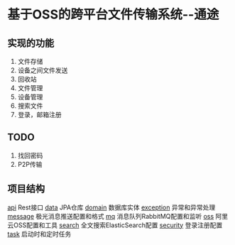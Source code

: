 # 基于OSS的跨平台文件传输系统--通途

## 实现的功能

1. 文件存储
2. 设备之间文件发送
3. 回收站
4. 文件管理
5. 设备管理
6. 搜索文件
7. 登录，邮箱注册

## TODO

1. 找回密码
2. P2P传输

## 项目结构

[api](src/main/java/com/tongtu/tongtu/api) Rest接口
[data](src/main/java/com/tongtu/tongtu/data)  JPA仓库
[domain](src/main/java/com/tongtu/tongtu/domain)  数据库实体
[exception](src/main/java/com/tongtu/tongtu/exception)  异常和异常处理
[message](src/main/java/com/tongtu/tongtu/message)  极光消息推送配置和格式
[mq](src/main/java/com/tongtu/tongtu/mq)  消息队列RabbitMQ配置和监听
[oss](src/main/java/com/tongtu/tongtu/oss)  阿里云OSS配置和工具
[search](src/main/java/com/tongtu/tongtu/search)  全文搜索ElasticSearch配置
[security](src/main/java/com/tongtu/tongtu/security)  登录注册配置
[task](src/main/java/com/tongtu/tongtu/task)  启动时和定时任务

 